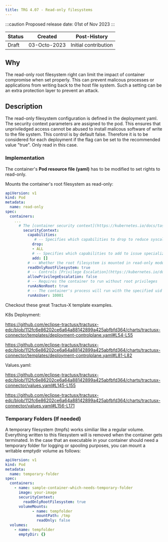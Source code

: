 ```yaml
---
title: TRG 4.07 - Read-only filesystems 
---
```


:::caution
Proposed release date: 01st of Nov 2023
:::

| Status     | Created      | Post-History                           |
|------------|--------------|----------------------------------------|
| Draft      | 03-Octo-2023 | Initial contribution                   |

## Why

The read-only root filesystem right can limit the impact of container compromise when set properly.
This can prevent malicous processes or applications from writing back to the host file system.
Such a setting can be an extra protection layer to prevent an attack.

## Description

The read-only filesystem configuration is defined in the deployment yaml. The security context parameters are assigned to the pod.
This ensures that unpriviledged access cannot be abused to install malicous software of write to the file system. This control is by default false.
Therefore it is to be considered for each deployment if the flag can be set to the recommended value "true". Only read in this case.

### Implementation

The container's **Pod resource file (yaml)** has to be modified to set rights to read-only.

Mounts the container's root filesystem as read-only:

```yaml
apiVersion: v1
kind: Pod
metadata:
  name: read-only
spec:
  containers:
    ...
      # The [container security context](https://kubernetes.io/docs/tasks/configure-pod-container/security-context/#set-the-security-context-for-a-container) defines privilege and access control settings for a Container within a pod
        securityContext:
          capabilities:
             # -- Specifies which capabilities to drop to reduce syscall attack surface
            drop:
            - ALL
            # -- Specifies which capabilities to add to issue specialized syscalls
            add: []
          # -- Whether the root filesystem is mounted in read-only mode
          readOnlyRootFilesystem: true
          # -- Controls [Privilege Escalation](https://kubernetes.io/docs/concepts/security/pod-security-policy/#privilege-escalation) enabling setuid binaries changing the effective user ID
          allowPrivilegeEscalation: false
          # -- Requires the container to run without root privileges
          runAsNonRoot: true
          # -- The container's process will run with the specified uid
          runAsUser: 10001
```
Checkout these great Tractus-X template examples.

K8s Deployment:

https://github.com/eclipse-tractusx/tractusx-edc/blob/112fc6e86202ce6a64a88142899a425abfbfd364/charts/tractusx-connector/templates/deployment-controlplane.yaml#L54-L55

https://github.com/eclipse-tractusx/tractusx-edc/blob/112fc6e86202ce6a64a88142899a425abfbfd364/charts/tractusx-connector/templates/deployment-controlplane.yaml#L81-L82

Values.yaml:

https://github.com/eclipse-tractusx/tractusx-edc/blob/112fc6e86202ce6a64a88142899a425abfbfd364/charts/tractusx-connector/values.yaml#L145-L155

https://github.com/eclipse-tractusx/tractusx-edc/blob/112fc6e86202ce6a64a88142899a425abfbfd364/charts/tractusx-connector/values.yaml#L156-L171

### Temporary Folders (If needed)

A temporary filesystem (tmpfs) works similiar like a regular volume. Everything written to this filesystem will is removed when the container gets terminated.
In the case that an executable in your container should need a temporary folder for logging or spooling purposes, you can mount a writable emptydir volume as follows:

```yaml
apiVersion: v1
kind: Pod
metadata:
  name: temporary-folder
spec:
  containers:
    - name: sample-container-which-needs-temporary-folder
      image: your-image
      securityContext:
        readOnlyRootFilesystem: true
      volumeMounts:
            - name: tempfolder
              mountPath: /tmp
              readOnly: false
  volumes:
    - name: tempfolder
      emptyDir: {}
```
